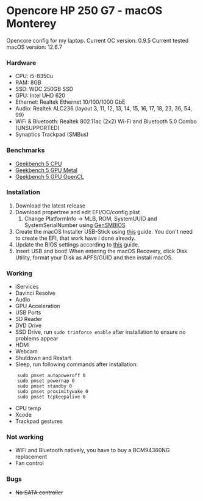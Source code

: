 # Opencore HP 250 G7 - macOS Monterey

Opencore config for my laptop.
Current OC version: 0.9.5
Current tested macOS version: 12.6.7

### Hardware
- CPU: i5-8350u
- RAM: 8GB
- SSD: WDC 250GB SSD
- GPU: Intel UHD 620
- Ethernet: Realtek Ethernet 10/100/1000 GbE
- Audio: Realtek ALC236 (layout 3, 11, 12, 13, 14, 15, 16, 17, 18, 23, 36, 54, 99)
- WiFi & Bluetooth: Realtek 802.11ac (2x2) Wi-Fi and Bluetooth 5.0 Combo (UNSUPPORTED)
- Synaptics Trackpad (SMBus)

### Benchmarks
- [Geekbench 5 CPU](https://browser.geekbench.com/v5/cpu/21198717)
- [Geekbench 5 GPU Metal](https://browser.geekbench.com/v5/compute/6536180)
- [Geekbench 5 GPU OpenCL](https://browser.geekbench.com/v5/compute/6536178)

### Installation
1. Download the latest release
2. Download propertree and edit EFI/OC/config.plist
    1. Change PlatformInfo -> MLB, ROM, SystemUUID and SystemSerialNumber using [GenSMBIOS](https://github.com/corpnewt/GenSMBIOS)
3. Create the macOS Installer USB-Stick using [this](https://dortania.github.io/OpenCore-Install-Guide/installer-guide/) guide. You don't need to create the EFI, that work have I done already. 
4. Update the BIOS settings according to [this](https://dortania.github.io/OpenCore-Install-Guide/config-laptop.plist/coffee-lake.html#intel-bios-settings) guide. 
5. Insert USB and boot! When entering the macOS Recovery, click Disk Utility, format your Disk as APFS/GUID and then install macOS.

### Working
- iServices
- Davinci Resolve
- Audio
- GPU Acceleration
- USB Ports
- SD Reader
- DVD Drive
- SSD Drive, run `sudo trimforce enable` after installation to ensure no problems appear
- HDMI
- Webcam
- Shutdown and Restart
- Sleep, run following commands after installation:
```
    sudo pmset autopoweroff 0
    sudo pmset powernap 0
    sudo pmset standby 0
    sudo pmset proximitywake 0
    sudo pmset tcpkeepalive 0
```
- CPU temp
- Xcode
- Trackpad gestures


### Not working
- WiFi and Bluetooth natively, you have to buy a BCM94360NG replacement
- Fan control

### Bugs
- <strike>No SATA controller</strike>
